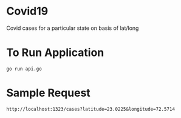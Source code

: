 # Covid19
Covid cases for a particular state on basis of lat/long

# To Run Application
`go run api.go`

# Sample Request
`http://localhost:1323/cases?latitude=23.0225&longitude=72.5714`

